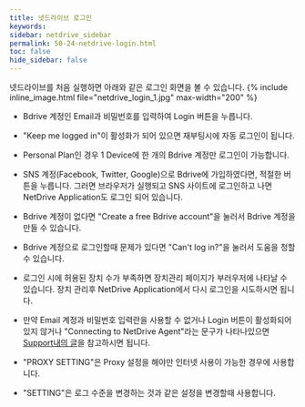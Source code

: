 ```yaml
---
title: 넷드라이브 로그인
keywords:
sidebar: netdrive_sidebar
permalink: 50-24-netdrive-login.html
toc: false
hide_sidebar: false
---
```


넷드라이브를 처음 실행하면 아래와 같은 로그인 화면을 볼 수 있습니다.
{% include inline_image.html file="netdrive_login_1.jpg" max-width="200" %}

- Bdrive 계정인 Email과 비밀번호를 입력하여 Login 버튼을 누릅니다.

- "Keep me logged in"이 활성화가 되어 있으면 재부팅시에 자동 로그인이 됩니다.

- Personal Plan인 경우 1 Device에 한 개의 Bdrive 계정만 로그인이 가능합니다.

- SNS 계정(Facebook, Twitter, Google)으로 Bdrive에 가입하였다면, 적절한 버튼을 누릅니다. 그러면 브라우저가 실행되고 SNS 사이트에 로그인하고 나면 NetDrive Application도 로그인 되어 있습니다.

- Bdrive 계정이 없다면 "Create a free Bdrive account"을 눌러서 Bdrive 계정을 만들 수 있습니다.

- Bdrive 계정으로 로그인할때 문제가 있다면 "Can't log in?"을 눌러서 도움을 청할 수 있습니다.

- 로그인 시에 허용된 장치 수가 부족하면 장치관리 페이지가 부러우저에 나타날 수 있습니다. 장치 관리후 NetDrive Application에서 다시 로그인을 시도하시면 됩니다.

- 만약 Email 계정과 비밀번호 입력란을 사용할 수 없거나 Login 버튼이 활성화되어 있지 않거나 "Connecting to NetDrive Agent"라는 문구가 나타나있으면 [Support내의 글](https://support.bdrive.com/t/check-when-netdrive-ui-is-stopped-in-splash-window/78897)을 참고하시면 됩니다.

- "PROXY SETTING"은 Proxy 설정을 해야만 인터넷 사용이 가능한 경우에 사용합니다.

- "SETTING"은 로그 수준을 변경하는 것과 같은 설정을 변경할때 사용합니다.
